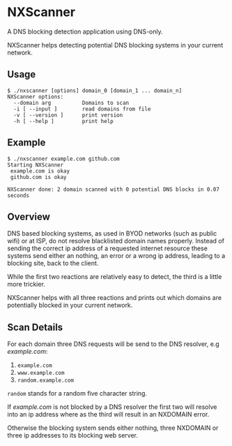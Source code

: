 # NXScanner

A DNS blocking detection application using DNS-only.

NXScanner helps detecting potential DNS blocking systems in your current network.


## Usage

    $ ./nxscanner [options] domain_0 [domain_1 ... domain_n] 
    NXScanner options:
      --domain arg          Domains to scan
      -i [ --input ]        read domains from file
      -v [ --version ]      print version
      -h [ --help ]         print help


## Example

    $ ./nxscanner example.com github.com
    Starting NXScanner
     example.com is okay
     github.com is okay
    
    NXScanner done: 2 domain scanned with 0 potential DNS blocks in 0.07 seconds


## Overview

DNS based blocking systems, as used in BYOD networks (such as public wifi) or at ISP, do not resolve blacklisted domain names properly. Instead of sending the correct ip address of a requested internet resource these systems send either an nothing, an error or a wrong ip address, leading to a blocking site, back to the client.

While the first two reactions are relatively easy to detect, the third is a little more trickier.

NXScanner helps with all three reactions and prints out which domains are potentially blocked in your current network.


## Scan Details

For each domain three DNS requests will be send to the DNS resolver, e.g _example.com_:

1. `example.com`
2. `www.example.com`
3. `random.example.com`

`random` stands for a random five character string.

If _example.com_  is not blocked by a DNS resolver the first two will resolve into an ip address where as the third will result in an NXDOMAIN error.

Otherwise the blocking system sends either nothing, three NXDOMAIN or three ip addresses to its blocking web server.
